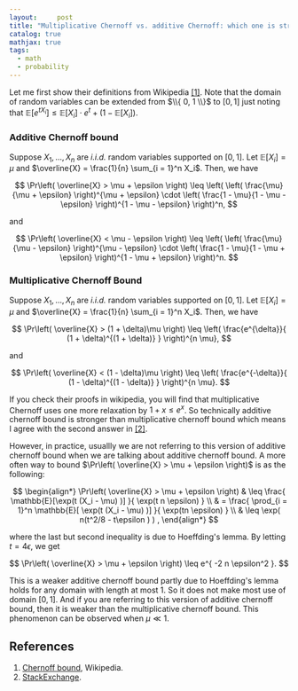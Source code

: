 ```yaml
---
layout:     post
title: "Multiplicative Chernoff vs. additive Chernoff: which one is stronger?"
catalog: true
mathjax: true
tags:
  - math
  - probability
---
```


Let me first show their definitions from Wikipedia [[1]](#chernoff-bound). Note that the domain of random variables can be extended from $\\{ 0, 1 \\}$ to $[0, 1]$ just noting that $\mathbb{E} \left[ e^{tX_i} \right] \leq \mathbb{E}[X_i] \cdot e^t + (1 - \mathbb{E}[X_i])$.

### Additive Chernoff bound

Suppose $X_1, \dots, X_n$ are *i.i.d.* random variables supported on $[0, 1]$. Let $\mathbb{E}[X_i] = \mu$ and $\overline{X} = \frac{1}{n} \sum_{i = 1}^n X_i$. Then, we have

$$
\Pr\left( \overline{X} > \mu + \epsilon \right) \leq \left(  \left( \frac{\mu}{\mu + \epsilon} \right)^{\mu + \epsilon} \cdot \left( \frac{1 - \mu}{1 - \mu - \epsilon} \right)^{1 - \mu - \epsilon} \right)^n,
$$

and 

$$
\Pr\left( \overline{X} < \mu - \epsilon \right) \leq \left(  \left( \frac{\mu}{\mu - \epsilon} \right)^{\mu - \epsilon} \cdot \left( \frac{1 - \mu}{1 - \mu + \epsilon} \right)^{1 - \mu + \epsilon} \right)^n.
$$

### Multiplicative Chernoff Bound

Suppose $X_1, \dots, X_n$ are *i.i.d.* random variables supported on $[0, 1]$. Let $\mathbb{E}[X_i] = \mu$ and $\overline{X} = \frac{1}{n} \sum_{i = 1}^n X_i$. Then, we have 

$$
\Pr\left( \overline{X} > (1 + \delta)\mu \right) \leq \left( \frac{e^{\delta}}{ (1 + \delta)^{(1 + \delta)} } \right)^{n \mu},
$$

and 

$$
\Pr\left( \overline{X} < (1 - \delta)\mu \right) \leq \left( \frac{e^{-\delta}}{ (1 - \delta)^{(1 - \delta)} } \right)^{n \mu}.
$$

If you check their proofs in wikipedia, you will find that multiplicative Chernoff uses one more relaxation by $1 + x \leq e^x$. So technically additive chernoff bound is stronger than multiplicative chernoff bound which means I agree with the second answer in [[2]](#stack-exchange).

However, in practice, usuallly we are not referring to this version of additive chernoff bound when we are talking about additive chernoff bound. A more often way to bound $\Pr\left( \overline{X} > \mu + \epsilon \right)$ is as the following:

$$
\begin{align*}
\Pr\left( \overline{X} > \mu + \epsilon \right) & \leq \frac{ \mathbb{E}[\exp(t (X_i - \mu) )] }{ \exp(t n \epsilon) } \\
& = \frac{ \prod_{i = 1}^n \mathbb{E}[ \exp(t (X_i - \mu) )] }{ \exp(tn \epsilon) } \\
& \leq \exp( n(t^2/8 - t\epsilon ) ) ,
\end{align*}
$$

where the last but second inequality is due to Hoeffding's lemma. By letting $t = 4\epsilon$, we get 

$$
\Pr\left( \overline{X} > \mu + \epsilon \right) \leq e^{ -2 n \epsilon^2 }.
$$

This is a weaker additive chernoff bound partly due to Hoeffding's lemma holds for any domain with length at most 1. So it does not make most use of domain $[0, 1]$. And if you are referring to this version of additive chernoff bound, then it is weaker than the multiplicative chernoff bound. This phenomenon can be observed when $\mu \ll 1$.

## References

1. <a name="chernoff-bound"></a> [Chernoff bound](https://en.wikipedia.org/wiki/Chernoff_bound#cite_note-1), Wikipedia.
2. <a name="stack-exchange"></a> [StackExchange](https://math.stackexchange.com/questions/283487/is-the-multiplicative-chernoff-bound-stronger-than-additive-one).
